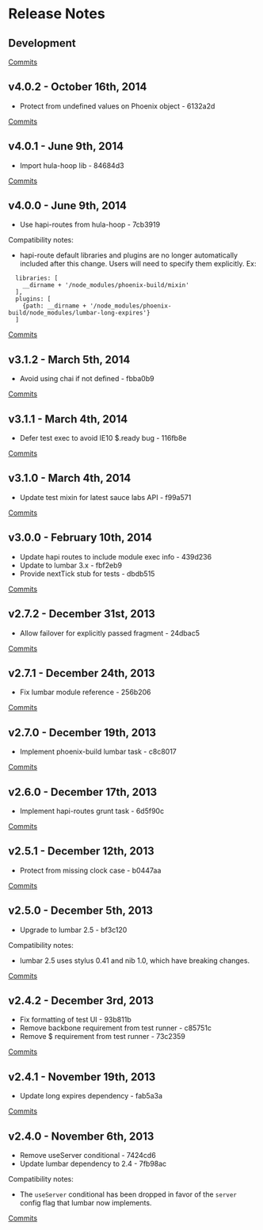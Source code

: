 # Release Notes

## Development

[Commits](https://github.com/walmartlabs/phoenix-build/compare/v4.0.2...master)

## v4.0.2 - October 16th, 2014
- Protect from undefined values on Phoenix object - 6132a2d

[Commits](https://github.com/walmartlabs/phoenix-build/compare/v4.0.1...v4.0.2)

## v4.0.1 - June 9th, 2014
- Import hula-hoop lib - 84684d3

[Commits](https://github.com/walmartlabs/phoenix-build/compare/v4.0.0...v4.0.1)

## v4.0.0 - June 9th, 2014
- Use hapi-routes from hula-hoop - 7cb3919

Compatibility notes:
- hapi-route default libraries and plugins are no longer automatically included after this change. Users will need to specify them explicitly. Ex:

```
  libraries: [
    __dirname + '/node_modules/phoenix-build/mixin'
  ],
  plugins: [
    {path: __dirname + '/node_modules/phoenix-build/node_modules/lumbar-long-expires'}
  ]
```

[Commits](https://github.com/walmartlabs/phoenix-build/compare/v3.1.2...v4.0.0)

## v3.1.2 - March 5th, 2014
- Avoid using chai if not defined - fbba0b9

[Commits](https://github.com/walmartlabs/phoenix-build/compare/v3.1.1...v3.1.2)

## v3.1.1 - March 4th, 2014
- Defer test exec to avoid IE10 $.ready bug - 116fb8e

[Commits](https://github.com/walmartlabs/phoenix-build/compare/v3.1.0...v3.1.1)

## v3.1.0 - March 4th, 2014
- Update test mixin for latest sauce labs API - f99a571

[Commits](https://github.com/walmartlabs/phoenix-build/compare/v3.0.0...v3.1.0)

## v3.0.0 - February 10th, 2014
- Update hapi routes to include module exec info - 439d236
- Update to lumbar 3.x - fbf2eb9
- Provide nextTick stub for tests - dbdb515

[Commits](https://github.com/walmartlabs/phoenix-build/compare/v2.7.2...v3.0.0)

## v2.7.2 - December 31st, 2013
- Allow failover for explicitly passed fragment - 24dbac5

[Commits](https://github.com/walmartlabs/phoenix-build/compare/v2.7.1...v2.7.2)

## v2.7.1 - December 24th, 2013
- Fix lumbar module reference - 256b206

[Commits](https://github.com/walmartlabs/phoenix-build/compare/v2.7.0...v2.7.1)

## v2.7.0 - December 19th, 2013
- Implement phoenix-build lumbar task - c8c8017

[Commits](https://github.com/walmartlabs/phoenix-build/compare/v2.6.0...v2.7.0)

## v2.6.0 - December 17th, 2013
- Implement hapi-routes grunt task - 6d5f90c

[Commits](https://github.com/walmartlabs/phoenix-build/compare/v2.5.1...v2.6.0)

## v2.5.1 - December 12th, 2013

- Protect from missing clock case - b0447aa

[Commits](https://github.com/walmartlabs/phoenix-build/compare/v2.5.0...v2.5.1)

## v2.5.0 - December 5th, 2013

- Upgrade to lumbar 2.5 - bf3c120

Compatibility notes:
- lumbar 2.5 uses stylus 0.41 and nib 1.0, which have breaking changes.

[Commits](https://github.com/walmartlabs/phoenix-build/compare/v2.4.2...v2.5.0)

## v2.4.2 - December 3rd, 2013

- Fix formatting of test UI - 93b811b
- Remove backbone requirement from test runner - c85751c
- Remove $ requirement from test runner - 73c2359

[Commits](https://github.com/walmartlabs/phoenix-build/compare/v2.4.1...v2.4.2)

## v2.4.1 - November 19th, 2013

- Update long expires dependency - fab5a3a

[Commits](https://github.com/walmartlabs/phoenix-build/compare/v2.4.0...v2.4.1)

## v2.4.0 - November 6th, 2013

- Remove useServer conditional - 7424cd6
- Update lumbar dependency to 2.4 - 7fb98ac

Compatibility notes:
- The `useServer` conditional has been dropped in favor of the `server` config flag that lumbar now implements.

[Commits](https://github.com/walmartlabs/phoenix-build/compare/v2.3.4...v2.4.0)
